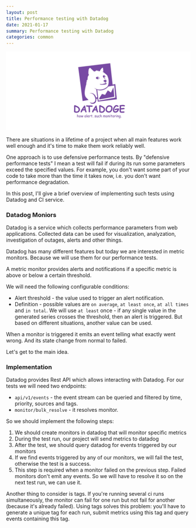 ```yaml
---
layout: post
title: Performance testing with Datadog
date: 2021-01-17
summary: Performance testing with Datadog
categories: common
---
```


![cover](/images/2021-01-17-datadog.jpeg)

There are situations in a lifetime of a project when all main features work well enough and it's time to make them work reliably well.

One approach is to use defensive performance tests. By "defensive performance tests"  I mean a test will fail if during its run some parameters exceed the specified values. For example, you don't want some part of your code to take more than the time it takes now, i.e. you don't want performance degradation.

In this post, I'll give a brief overview of implementing such tests using Datadog and CI service.

### Datadog Moniors

Datadog is a service which collects performance parameters from web applications. Collected data can be used for visualization, analyzation, investigation of outages, alerts and other things.

Datadog has many different features but today we are interested in metric monitors. Because we will use them for our performance tests.

A metric monitor provides alerts and notifications if a specific metric is above or below a certain threshold.

We will need the following configurable conditions:
- Alert threshold - the value used to trigger an alert notification.
- Definition - possible values are `on average`, `at least once`, `at all times` and `in total`. We will use `at least` once - if any single value in the generated series crosses the threshold, then an alert is triggered. But based on different situations, another value can be used.

When a monitor is triggered it emits an event telling what exactly went wrong. And its state change from normal to failed.

Let's get to the main idea.

### Implementation

Datadog provides Rest API which allows interacting with Datadog. For our tests we will need two endpoints:
- `api/v1/events` - the event stream can be queried and filtered by time, priority, sources and tags.
- `monitor/bulk_resolve` - it resolves monitor.

So we should implement the following steps:

1. We should create monitors in datadog that will monitor specific metrics
2. During the test run, our project will send metrics to datadog
3. After the test, we should query datadog for events triggered by our monitors
4. If we find events triggered by any of our monitors, we will fail the test, otherwise the test is a success.
5. This step is required when a monitor failed on the previous step. Failed monitors don't emit any events. So we will have to resolve it so on the next test run, we can use it.

Another thing to consider is tags. If you're running several ci runs simultaneously, the monitor can fail for one run but not fail for another (because it's already failed). Using tags solves this problem: you'll have to generate a unique tag for each run, submit metrics using this tag and query events containing this tag.
